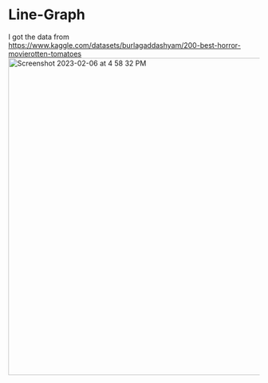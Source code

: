 # Line-Graph 
I got the data from https://www.kaggle.com/datasets/burlagaddashyam/200-best-horror-movierotten-tomatoes
<img width="636" alt="Screenshot 2023-02-06 at 4 58 32 PM" src="https://user-images.githubusercontent.com/120290932/217097860-3e8a81c5-60bc-44ac-8e35-9b215a75cf0c.png">
